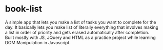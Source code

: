 # book-list
A simple app that lets you make a list of tasks you want to complete for the day. It basically lets you make list of literally everything that involves making a list in order of priority and gets erased automatically after completion. Built mostly with JS, JQuery and HTML as a practice project while learning DOM Manipulation in Javascript.
